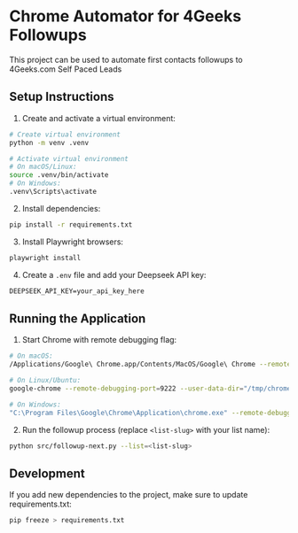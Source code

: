 # Chrome Automator for 4Geeks Followups

This project can be used to automate first contacts followups to 4Geeks.com Self Paced Leads

## Setup Instructions

1. Create and activate a virtual environment:

```bash
# Create virtual environment
python -m venv .venv

# Activate virtual environment
# On macOS/Linux:
source .venv/bin/activate
# On Windows:
.venv\Scripts\activate
```

2. Install dependencies:

```bash
pip install -r requirements.txt
```

3. Install Playwright browsers:

```bash
playwright install
```

4. Create a `.env` file and add your Deepseek API key:

```txt
DEEPSEEK_API_KEY=your_api_key_here
```

## Running the Application

1. Start Chrome with remote debugging flag:

```bash
# On macOS:
/Applications/Google\ Chrome.app/Contents/MacOS/Google\ Chrome --remote-debugging-port=9222 --user-data-dir="/tmp/chrome-dev-profile"

# On Linux/Ubuntu:
google-chrome --remote-debugging-port=9222 --user-data-dir="/tmp/chrome-dev-profile"

# On Windows:
"C:\Program Files\Google\Chrome\Application\chrome.exe" --remote-debugging-port=9222 --user-data-dir="%TEMP%\chrome-dev-profile"
```

2. Run the followup process (replace `<list-slug>` with your list name):

```bash
python src/followup-next.py --list=<list-slug>
```

## Development

If you add new dependencies to the project, make sure to update requirements.txt:

```bash
pip freeze > requirements.txt
```